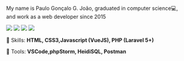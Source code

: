 <p>My name is Paulo Gonçalo G. João, graduated in computer science💻,<br>
and work as a web developer since 2015
 </p>


<p align="left">
  <a href="https://www.linkedin.com/in/pjohn13/" target="blank" alt="Linkedin">
  <img src="https://img.shields.io/badge/-Linkedin-0e76a8?style=flat-square&logo=Linkedin&logoColor=white&link=LINK-DO-SEU-LINKEDIN" /></a>

  <a href="https://www.facebook.com/pjohn13a" alt="Facebook">
  <img src="https://img.shields.io/badge/-Facebook-3b5998?style=flat-square&labelColor=3b5998&logo=facebook&logoColor=white&link=LINK-DO-SEU-FACEBOOK"/></a>

  <a href="https://www.instagram.com/pjohn13_/" alt="Instagram">
  <img src="https://img.shields.io/badge/-Instagram-DF0174?style=flat-square&labelColor=DF0174&logo=instagram&logoColor=white&link=LINK-DO-SEU-INSTAGRAM"/></a>
  
  <a href="mailto:pauloggjoao@gmail.com" alt="Instagram">
     <img src="https://img.shields.io/badge/Gmail-d14836?style=flat-square&logo=Gmail&logoColor=white&link=pauloggjoao@gmail.com"/>
  </a>
</p>  

<p align="left">
  🦄 Skills: <strong>HTML, CSS3,Javascript (VueJS), PHP (Laravel 5+)</strong>
</p>

<p align="left">
  💼 Tools: <strong>VSCode,phpStorm, HeidiSQL, Postman</strong>
</p>
